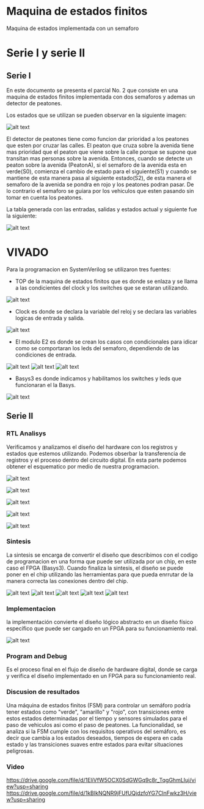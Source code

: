 # Maquina de estados finitos
 Maquina de estados implementada con un semaforo
# Serie I y serie II
## Serie I
En este documento se presenta el parcial No. 2 que consiste en una maquina de estados finitos implementada con dos semaforos y ademas un detector de peatones.

Los estados que se utilizan se pueden observar en la siguiente imagen:

![alt text](image.png)    

El detector de peatones tiene como funcion dar prioridad a los peatones que esten por cruzar las calles. El peaton que cruza sobre la avenida tiene mas prioridad que el peaton que viene sobre la calle porque se supone que transitan mas personas sobre la avenida.
Entonces, cuando se detecte un peaton sobre la avenida (PeatonA), si el semaforo de la avenida esta en verde(S0), comienza el cambio de estado para el siguiente(S1) y cuando se mantiene de esta manera pasa al siguiente estado(S2), de esta manera el semaforo de la avenida se pondra en rojo y los peatones podran pasar. De lo contrario el semaforo se guiara por los vehiculos que esten pasando sin tomar en cuenta los peatones.

La tabla generada con las entradas, salidas y estados actual y siguiente fue la siguiente:

![alt text](image-1.png)

# VIVADO
Para la programacion en SystemVerilog se utilizaron tres fuentes:
- TOP de la maquina de estados finitos que es donde se enlaza y se llama a las condicientes del clock y los switches que se estaran utilizando.

![alt text](image-2.png)

- Clock es donde se declara la variable del reloj y se declara las variables logicas de entrada y salida.

![alt text](image-3.png)

- El modulo E2 es donde se crean los casos con condicionales para idicar como se comportaran los leds del semaforo, dependiendo de las condiciones de entrada.

![alt text](image-4.png)
![alt text](image-5.png)
![alt text](image-6.png)

- Basys3 es donde indicamos y habilitamos los switches y leds que funcionaran el la Basys.

![alt text](image-7.png)

## Serie II
### RTL Analisys
Verificamos y analizamos el diseño del hardware con los registros y estados que estemos utilizando. Podemos obserbar la transferencia de registros y el proceso dentro del circuito digital.
En esta parte podemos obtener el esquematico por medio de nuestra programacion.

![alt text](image-19.png)

![alt text](image-9.png)

![alt text](image-10.png)

![alt text](image-11.png)

![alt text](image-12.png)

### Sintesis

La sintesis se encarga de convertir el diseño que describimos con el codigo de programacion en una forma que puede ser utilizada por un chip, en este caso el FPGA (Basys3). Cuando finaliza la sintesis, el diseño se puede poner en el chip utilizando las herramientas para que pueda enrrutar de la manera correcta las conexiones dentro del chip.

![alt text](image-17.png)
![alt text](image-18.png)
![alt text](image-13.png)
![alt text](image-14.png)
![alt text](image-15.png)

### Implementacion

 la implementación convierte el diseño lógico abstracto en un diseño físico específico que puede ser cargado en un FPGA para su funcionamiento real.

 ![alt text](image-16.png)

 ### Program and Debug

 Es el proceso final en el flujo de diseño de hardware digital, donde se carga y verifica el diseño implementado en un FPGA para su funcionamiento real.

 ### Discusion de resultados

Una máquina de estados finitos (FSM) para controlar un semáforo podría tener estados como "verde", "amarillo" y "rojo", con transiciones entre estos estados determinadas por el tiempo y sensores simulados para el paso de vehiculos asi como el paso de peatones.
La funcionalidad, se analiza si la FSM cumple con los requisitos operativos del semáforo, es decir que cambia a los estados deseados, tiempos de espera en cada estado y las transiciones suaves entre estados para evitar situaciones peligrosas.

### Video
https://drive.google.com/file/d/1EliVfW5OCX0SdGWGq9c8r_TqgGhmLIuj/view?usp=sharing
https://drive.google.com/file/d/1kBIkNQNR9jFUfUQjdzfoYG7ClnFwkz3H/view?usp=sharing
